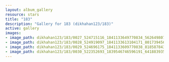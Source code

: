 ```yaml
---
layout: album_gallery
resource: stars
title: "183"
description: "Gallery for 183 (dikhahan123/183)"
active: gallery
images:
- image_path: dikhahan123/183/0027_524715116_1841133649770834_5626498079359950720_n.jpg
- image_path: dikhahan123/183/0028_524919097_1841133613104171_8017394565498530987_n.jpg
- image_path: dikhahan123/183/0029_524696175_1841133609770838_8185878439232005311_n.jpg
- image_path: dikhahan123/183/0030_522352693_1839546746596191_6418839356825738123_n.jpg
---
```

